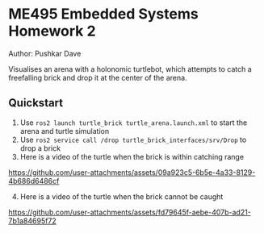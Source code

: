 # ME495 Embedded Systems Homework 2
Author: Pushkar Dave

Visualises an arena with a holonomic turtlebot, which attempts to catch a freefalling brick and drop it at the center of the arena.

## Quickstart
1. Use `ros2 launch turtle_brick turtle_arena.launch.xml` to start the arena and turtle simulation
2. Use `ros2 service call /drop turtle_brick_interfaces/srv/Drop` to drop a brick
3. Here is a video of the turtle when the brick is within catching range
   
https://github.com/user-attachments/assets/09a923c5-6b5e-4a33-8129-4b686d6486cf

4. Here is a video of the turtle when the brick cannot be caught

https://github.com/user-attachments/assets/fd79645f-aebe-407b-ad21-7b1a84695f72

